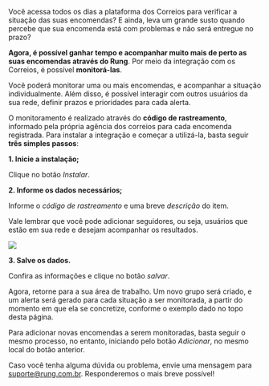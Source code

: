 Você acessa todos os dias a plataforma dos Correios para verificar a situação das suas encomendas? E ainda, leva um grande susto quando percebe que sua encomenda está com problemas e não será entregue no prazo?

**Agora, é possível ganhar tempo e acompanhar muito mais de perto as suas encomendas através do Rung**. Por meio da integração com os Correios, é possível **monitorá-las**.

Você poderá monitorar uma ou mais encomendas, e acompanhar a situação individualmente. Além disso, é possível interagir com outros usuários da sua rede, definir prazos e prioridades para cada alerta.

O monitoramento é realizado através do **código de rastreamento**, informado pela própria agência dos correios para cada encomenda registrada. Para instalar a integração e começar a utilizá-la, basta seguir **três simples passos**:

**1. Inicie a instalação;**

Clique no botão *Instalar*.

**2. Informe os dados necessários;**

Informe o *código de rastreamento* e uma breve *descrição* do item.

Vale lembrar que você pode adicionar seguidores, ou seja, usuários que estão em sua rede e desejam acompanhar os resultados.

![](https://i.imgur.com/WG22YYi.png)

**3. Salve os dados.**

Confira as informações e clique no botão *salvar*.

Agora, retorne para a sua área de trabalho. Um novo grupo será criado, e um alerta será gerado para cada situação a ser monitorada, a partir do momento em que ela se concretize, conforme o exemplo dado no topo desta página.

Para adicionar novas encomendas a serem monitoradas, basta seguir o mesmo processo, no entanto, iniciando pelo botão *Adicionar*, no mesmo local do botão anterior.

Caso você tenha alguma dúvida ou problema, envie uma mensagem para suporte@rung.com.br. Responderemos o mais breve possível!